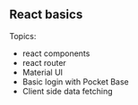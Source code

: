 ## React basics

Topics:

- react components
- react router
- Material UI
- Basic login with Pocket Base
- Client side data fetching

